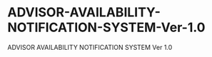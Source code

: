 # ADVISOR-AVAILABILITY-NOTIFICATION-SYSTEM-Ver-1.0
ADVISOR AVAILABILITY NOTIFICATION SYSTEM Ver 1.0
